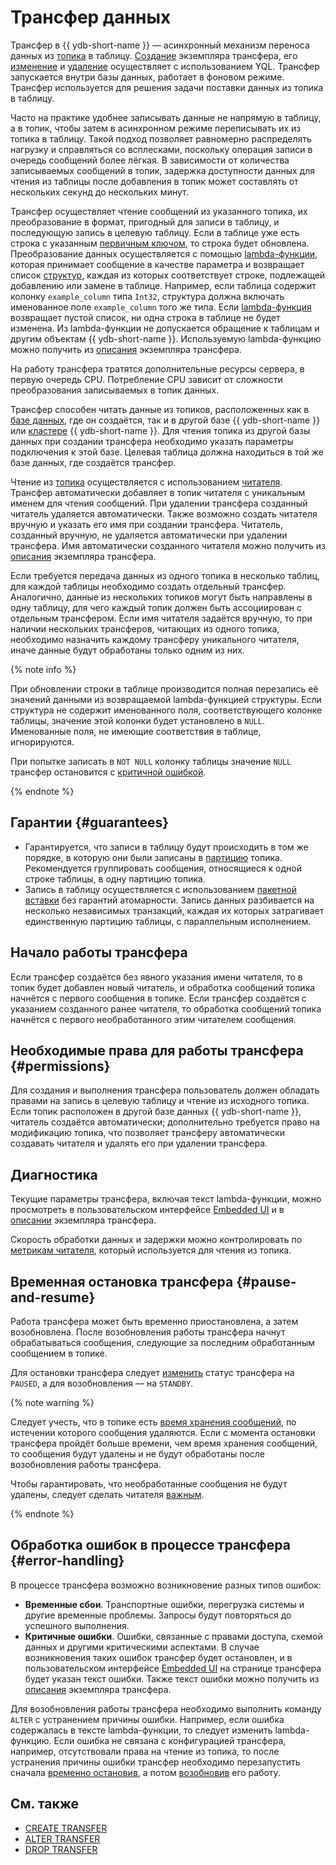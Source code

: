 # Трансфер данных

Трансфер в {{ ydb-short-name }} — асинхронный механизм переноса данных из [топика](glossary.md#topic) в таблицу. [Создание](../yql/reference/syntax/create-transfer.md) экземпляра трансфера, его [изменение](../yql/reference/syntax/alter-transfer.md) и [удаление](../yql/reference/syntax/drop-transfer.md) осуществляет с использованием YQL. Трансфер запускается внутри базы данных, работает в фоновом режиме. Трансфер используется для решения задачи поставки данных из топика в таблицу.

Часто на практике удобнее записывать данные не напрямую в таблицу, а в топик, чтобы затем в асинхронном режиме переписывать их из топика в таблицу. Такой подход позволяет равномерно распределять нагрузку и справляться со всплесками, поскольку операция записи в очередь сообщений более лёгкая. В зависимости от количества записываемых сообщений в топик, задержка доступности данных для чтения из таблицы после добавления в топик может составлять от нескольких секунд до нескольких минут.

Трансфер осуществляет чтение сообщений из указанного топика, их преобразование в формат, пригодный для записи в таблицу, и последующую запись в целевую таблицу. Если в таблице уже есть строка с указанным [первичным ключом](glossary.md#primary-key), то строка будет обновлена. Преобразование данных осуществляется с помощью [lambda-функции](../yql/reference/syntax/expressions.md#lambda), которая принимает сообщение в качестве параметра и возвращает список [структур](../yql/reference/types/containers.md), каждая из которых соответствует строке, подлежащей добавлению или замене в таблице. Например, если таблица содержит колонку `example_column` типа `Int32`, структура должна включать именованное поле `example_column` того же типа.
Если [lambda-функция](../yql/reference/syntax/expressions.md#lambda) возвращает пустой список, ни одна строка в таблице не будет изменена. Из lambda-функции не допускается обращение к таблицам и другим объектам {{ ydb-short-name }}.
Используемую lambda-функцию можно получить из [описания](../reference/ydb-cli/commands/scheme-describe.md) экземпляра трансфера.

На работу трансфера тратятся дополнительные ресурсы сервера, в первую очередь CPU. Потребление CPU зависит от сложности преобразования записываемых в топик данных.

Трансфер способен читать данные из топиков, расположенных как в [базе данных](glossary.md#database), где он создаётся, так и в другой базе {{ ydb-short-name }} или [кластере](glossary.md#cluster) {{ ydb-short-name }}. Для чтения топика из другой базы данных при создании трансфера необходимо указать параметры подключения к этой базе. Целевая таблица должна находиться в той же базе данных, где создаётся трансфер.

Чтение из [топика](glossary.md#topic) осуществляется с использованием [читателя](glossary.md#consumer). Трансфер автоматически добавляет в топик читателя с уникальным именем для чтения сообщений. При удалении трансфера созданный читатель удаляется автоматически. Также возможно создать читателя вручную и указать его имя при создании трансфера. Читатель, созданный вручную, не удаляется автоматически при удалении трансфера. Имя автоматически созданного читателя можно получить из [описания](../reference/ydb-cli/commands/scheme-describe.md) экземпляра трансфера.

Если требуется передача данных из одного топика в несколько таблиц, для каждой таблицы необходимо создать отдельный трансфер. Аналогично, данные из нескольких топиков могут быть направлены в одну таблицу, для чего каждый топик должен быть ассоциирован с отдельным трансфером. Если имя читателя задаётся вручную, то при наличии нескольких трансферов, читающих из одного топика, необходимо назначить каждому трансферу уникального читателя, иначе данные будут обработаны только одним из них.

{% note info %}

При обновлении строки в таблице производится полная перезапись её значений данными из возвращаемой lambda-функцией структуры. Если структура не содержит именованного поля, соответствующего колонке таблицы, значение этой колонки будет установлено в `NULL`. Именованные поля, не имеющие соответствия в таблице, игнорируются.

При попытке записать в `NOT NULL` колонку таблицы значение `NULL` трансфер остановится с [критичной ошибкой](#error-handling).

{% endnote %}

## Гарантии {#guarantees}

* Гарантируется, что записи в таблицу будут происходить в том же порядке, в которую они были записаны в [партицию](glossary.md#partition) топика. Рекомендуется группировать сообщения, относящиеся к одной строке таблицы, в одну партицию топика.
* Запись в таблицу осуществляется с использованием [пакетной вставки](../recipes/ydb-sdk/bulk-upsert.md) без гарантий атомарности. Запись данных разбивается на несколько независимых транзакций, каждая их которых затрагивает единственную партицию таблицы, с параллельным исполнением.

## Начало работы трансфера

Если трансфер создаётся без явного указания имени читателя, то в топик будет добавлен новый читатель, и обработка сообщений топика начнётся с первого сообщения в топике.
Если трансфер создаётся с указанием созданного ранее читателя, то обработка сообщений топика начнётся с первого необработанного этим читателем сообщения.

## Необходимые права для работы трансфера {#permissions}

Для создания и выполнения трансфера пользователь должен обладать правами на запись в целевую таблицу и чтение из исходного топика. Если топик расположен в другой базе данных {{ ydb-short-name }}, читатель создаётся автоматически; дополнительно требуется право на модификацию топика, что позволяет трансферу автоматически создавать читателя и удалять его при удалении трансфера.

## Диагностика

Текущие параметры трансфера, включая текст lambda-функции, можно просмотреть в пользовательском интерфейсе [Embedded UI](../reference/embedded-ui/index.md) и в [описании](../reference/ydb-cli/commands/scheme-describe.md) экземпляра трансфера.

Скорость обработки данных и задержки можно контролировать по [метрикам читателя](../reference/observability/metrics/index.md#topics), который используется для чтения из топика.

## Временная остановка трансфера {#pause-and-resume}

Работа трансфера может быть временно приостановлена, а затем возобновлена. После возобновления работы трансфера начнут обрабатываться сообщения, следующие за последним обработанным сообщением в топике.

Для остановки трансфера следует [изменить](../yql/reference/syntax/alter-transfer.md#examples) статус трансфера на `PAUSED`, а для возобновления — на `STANDBY`.

{% note warning %}

Следует учесть, что в топике есть [время хранения сообщений](datamodel/topic.md#retention-time), по истечении которого сообщения удаляются. Если с момента остановки трансфера пройдёт больше времени, чем время хранения сообщений, то сообщения будут удалены и не будут обработаны после возобновления работы трансфера.

Чтобы гарантировать, что необработанные сообщения не будут удалены, следует сделать читателя [важным](datamodel/topic.md#important-consumer).

{% endnote %}

## Обработка ошибок в процессе трансфера {#error-handling}

В процессе трансфера возможно возникновение разных типов ошибок:

* **Временные сбои**. Транспортные ошибки, перегрузка системы и другие временные проблемы. Запросы будут повторяться до успешного выполнения.
* **Критичные ошибки**. Ошибки, связанные с правами доступа, схемой данных и другими критическими аспектами. В случае возникновения таких ошибок трансфер будет остановлен, и в пользовательском интерфейсе [Embedded UI](../reference/embedded-ui/index.md) на странице трансфера будет указан текст ошибки. Также текст ошибки можно получить из [описания](../reference/ydb-cli/commands/scheme-describe.md) экземпляра трансфера.

Для возобновления работы трансфера необходимо выполнить команду `ALTER` с устранением причины ошибки. Например, если ошибка содержалась в тексте lambda-функции, то следует изменить lambda-функцию. Если ошибка не связана с конфигурацией трансфера, например, отсутствовали права на чтение из топика, то после устранения причины ошибки трансфер необходимо перезапустить сначала [временно остановив](#pause-and-resume), а потом [возобновив](#pause-and-resume) его работу.

## См. также

* [CREATE TRANSFER](../yql/reference/syntax/create-transfer.md)
* [ALTER TRANSFER](../yql/reference/syntax/alter-transfer.md)
* [DROP TRANSFER](../yql/reference/syntax/drop-transfer.md)
